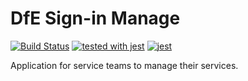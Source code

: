 # DfE Sign-in Manage
[![Build Status](https://travis-ci.org/DFE-Digital/login.dfe.manage.svg?branch=master)](https://travis-ci.org/DFE-Digital/login.dfe.manage)
[![tested with jest](https://img.shields.io/badge/tested_with-jest-99424f.svg)](https://github.com/facebook/jest) [![jest](https://jestjs.io/img/jest-badge.svg)](https://github.com/facebook/jest)

Application for service teams to manage their services.
